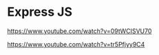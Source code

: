 # Express JS

https://www.youtube.com/watch?v=09tWCISVU70

https://www.youtube.com/watch?v=tr5Pfjyy9C4